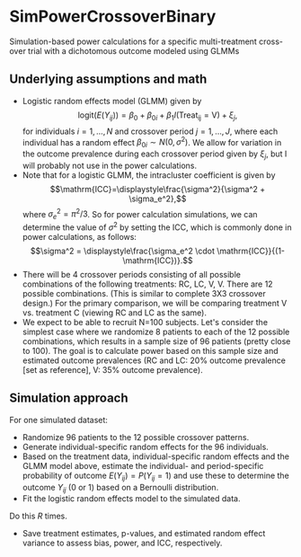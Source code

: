 # SimPowerCrossoverBinary
Simulation-based power calculations for a specific multi-treatment cross-over trial with a dichotomous outcome modeled using GLMMs

<!-- ABOUT THE PROJECT -->
## Underlying assumptions and math

* Logistic random effects model (GLMM) given by $$\mathrm{logit}(E(Y_{ij})) = \beta_0 + \beta_{0i} + \beta_1 I(\mathrm{Treat_{ij}=V}) + \xi_{j},$$ for individuals $i=1,\dots,N$ and crossover period $j=1,\dots,J$, where each individual has a random effect $\beta_{0i} \sim N(0,\sigma^2)$. We allow for variation in the outcome prevalence during each crossover period given by $\xi_{j}$, but I will probably not use in the power calculations. 
* Note that for a logistic GLMM, the intracluster coefficient is given by $$\mathrm{ICC}=\displaystyle\frac{\sigma^2}{\sigma^2 + \sigma_e^2},$$ where $\sigma_e^2 = \pi^2/3$. So for power calculation simulations, we can determine the value of $\sigma^2$ by setting the ICC, which is commonly done in power calculations, as follows: $$\sigma^2 = \displaystyle\frac{\sigma_e^2 \cdot \mathrm{ICC}}{(1-\mathrm{ICC})}.$$
* There will be 4 crossover periods consisting of all possible combinations of the following treatments: RC, LC, V, V. There are 12 possible combinations. (This is similar to complete 3X3 crossover design.) For the primary comparison, we will be comparing treatment V vs. treatment C (viewing RC and LC as the same).
* We expect to be able to recruit N=100 subjects. Let's consider the simplest case where we randomize 8 patients to each of the 12 possible combinations, which results in a sample size of 96 patients (pretty close to 100). The goal is to calculate power based on this sample size and estimated outcome prevalences (RC and LC: 20% outcome prevalence [set as reference], V: 35% outcome prevalence).

<!-- SIMULATION APPROACH -->
## Simulation approach

For one simulated dataset:
* Randomize 96 patients to the 12 possible crossover patterns. 
* Generate individual-specific random effects for the 96 individuals.
* Based on the treatment data, individual-specific random effects and the GLMM model above, estimate the individual- and period-specific probability of outcome $E(Y_{ij})=P(Y_{ij}=1)$ and use these to determine the outcome $Y_{ij}$ (0 or 1) based on a Bernoulli distribution.
* Fit the logistic random effects model to the simulated data.

Do this $R$ times. 
* Save treatment estimates, p-values, and estimated random effect variance to assess bias, power, and ICC, respectively. 

